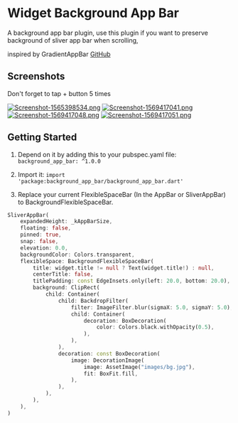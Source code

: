 # Widget Background App Bar

A background app bar plugin, use this plugin if you want to preserve background of sliver app bar when scrolling,

inspired by GradientAppBar [GitHub](https://github.com/joostlek/GradientAppBar)

## Screenshots

Don't forget to tap + button 5 times

[![Screenshot-1565398534.png](https://i.postimg.cc/WpF6z39h/Screenshot-1565398534.png)](https://postimg.cc/grp6BYbW)
[![Screenshot-1569417041.png](https://i.postimg.cc/28fWXhr0/Screenshot-1569417041.png)](https://postimg.cc/hhphXJJm)
[![Screenshot-1569417048.png](https://i.postimg.cc/bNzJtTzf/Screenshot-1569417048.png)](https://postimg.cc/yWbsq0gL)
[![Screenshot-1569417051.png](https://i.postimg.cc/s2Sy8QVJ/Screenshot-1569417051.png)](https://postimg.cc/yJVw3N3J)

## Getting Started

1. Depend on it by adding this to your pubspec.yaml file: ```background_app_bar: ^1.0.0```

2. Import it: ```import 'package:background_app_bar/background_app_bar.dart'```

3. Replace your current FlexibleSpaceBar (In the AppBar or SliverAppBar) to BackgroundFlexibleSpaceBar.

```dart
SliverAppBar(
    expandedHeight: _kAppBarSize,
    floating: false,
    pinned: true,
    snap: false,
    elevation: 0.0,
    backgroundColor: Colors.transparent,
    flexibleSpace: BackgroundFlexibleSpaceBar(
        title: widget.title != null ? Text(widget.title!) : null,
        centerTitle: false,
        titlePadding: const EdgeInsets.only(left: 20.0, bottom: 20.0),
        background: ClipRect(
            child: Container(
                child: BackdropFilter(
                    filter: ImageFilter.blur(sigmaX: 5.0, sigmaY: 5.0),
                    child: Container(
                        decoration: BoxDecoration(
                            color: Colors.black.withOpacity(0.5),
                        ),
                    ),
                ),
                decoration: const BoxDecoration(
                    image: DecorationImage(
                        image: AssetImage("images/bg.jpg"),
                        fit: BoxFit.fill,
                    ),
                ),
            ),
        ),
    ),
)
```
